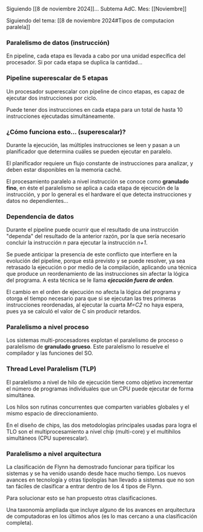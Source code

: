 Siguiendo [[8 de noviembre 2024]]...
Subtema AdC.
Mes: [[Noviembre]]

Siguiendo del tema: [[8 de noviembre 2024#Tipos de computacion paralela]]
### Paralelismo de datos (instrucción)
En pipeline, cada etapa es llevada a cabo por una unidad específica del procesador. Si por cada etapa se duplica la cantidad...

### Pipeline superescalar de 5 etapas
Un procesador superescalar con pipeline de cinco etapas, es capaz de ejecutar dos instrucciones por ciclo.

Puede tener dos instrucciones en cada etapa para un total de hasta 10 instrucciones ejecutadas simultáneamente.

### ¿Cómo funciona esto... (superescalar)?
Durante la ejecución, las múltiples instrucciones se leen y pasan a un planificador que determina cuáles se pueden ejecutar en paralelo.

El planificador requiere un flujo constante de instrucciones para analizar, y deben estar disponibles en la memoria caché.

El procesamiento paralelo a nivel instrucción se conoce como **granulado fino**, en éste el paralelismo se aplica a cada etapa de ejecución de la instrucción, y por lo general es el hardware el que detecta instrucciones y datos no dependientes...

### Dependencia de datos
Durante el pipeline puede ocurrir que el resultado de una instrucción "dependa" del resultado de la anterior razón, por la que sería necesario concluir la instrucción *n* para ejecutar la instrucción *n+1*.

Se puede anticipar la presencia de este conflicto que interfiere en la evolución del pipeline, porque está previsto y se puede resolver, ya sea retrasado la ejecución o por medio de la compilación, aplicando una técnica que produce un reordenamiento de las instrucciones sin afectar la lógica del programa. A esta técnica se le llama ***ejecución fuera de orden***.

El cambio en el orden de ejecución no afecta la lógica del programa y otorga el tiempo necesario para que si se ejecutan las tres primeras instrucciones reordenadas, al ejecutar la cuarta *M=C2* no haya espera, pues ya se calculó el valor de C sin producir retardos.

### Paralelismo a nivel proceso
Los sistemas multi-procesadores explotan el paralelismo de proceso o paralelismo de **granulado grueso**. Este paralelismo lo resuelve el compilador y las funciones del SO.

### Thread Level Paralelism (TLP)
El paralelismo a nivel de hilo de ejecución tiene como objetivo incrementar el número de programas individuales que un CPU puede ejecutar de forma simultánea.

Los hilos son rutinas concurrentes que comparten variables globales y el mismo espacio de direccionamiento.

En el diseño de chips, las dos metodologías principales usadas para logra el TLO son el multiprocesamiento a nivel chip (multi-core) y el multihilos simultáneos (CPU superescalar).

### Paralelismo a nivel arquitectura
La clasificación de Flynn ha demostrado funcionar para tipificar los sistemas y se ha venido usando desde hace mucho tiempo. Los nuevos avances en tecnología y otras tipologías han llevado a sistemas que no son tan fáciles de clasificar a entrar dentro de los 4 tipos de Flynn.

Para solucionar esto se han propuesto otras clasificaciones.

Una taxonomía ampliada que incluye alguno de los avances en arquitectura de computadoras en los últimos años (es lo mas cercano a una clasificación completa).